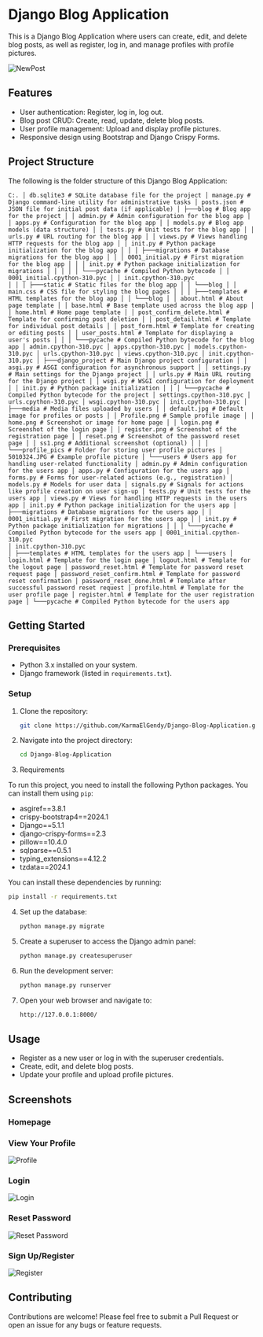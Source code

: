 # Django Blog Application

This is a Django Blog Application where users can create, edit, and delete blog posts, as well as register, log in, and manage profiles with profile pictures.

![NewPost](https://github.com/KarmaElGendy/Django-Blog-Application/blob/main/media/New.png)

## Features
- User authentication: Register, log in, log out.
- Blog post CRUD: Create, read, update, delete blog posts.
- User profile management: Upload and display profile pictures.
- Responsive design using Bootstrap and Django Crispy Forms.

## Project Structure

The following is the folder structure of this Django Blog Application:

```
C:. │ db.sqlite3 # SQLite database file for the project │ manage.py # Django command-line utility for administrative tasks │ posts.json # JSON file for initial post data (if applicable) │ ├───blog # Blog app for the project │ │ admin.py # Admin configuration for the blog app │ │ apps.py # Configuration for the blog app │ │ models.py # Blog app models (data structure) │ │ tests.py # Unit tests for the blog app │ │ urls.py # URL routing for the blog app │ │ views.py # Views handling HTTP requests for the blog app │ │ init.py # Python package initialization for the blog app │ │ │ ├───migrations # Database migrations for the blog app │ │ │ 0001_initial.py # First migration for the blog app │ │ │ init.py # Python package initialization for migrations │ │ │ │ │ └───pycache # Compiled Python bytecode │ │ 0001_initial.cpython-310.pyc │ │ init.cpython-310.pyc
│ │ │ ├───static # Static files for the blog app │ │ └───blog │ │ main.css # CSS file for styling the blog pages │ │ │ ├───templates # HTML templates for the blog app │ │ └───blog │ │ about.html # About page template │ │ base.html # Base template used across the blog app │ │ home.html # Home page template │ │ post_confirm_delete.html # Template for confirming post deletion │ │ post_detail.html # Template for individual post details │ │ post_form.html # Template for creating or editing posts │ │ user_posts.html # Template for displaying a user's posts │ │ │ └───pycache # Compiled Python bytecode for the blog app │ admin.cpython-310.pyc │ apps.cpython-310.pyc │ models.cpython-310.pyc │ urls.cpython-310.pyc │ views.cpython-310.pyc │ init.cpython-310.pyc │ ├───django_project # Main Django project configuration │ │ asgi.py # ASGI configuration for asynchronous support │ │ settings.py # Main settings for the Django project │ │ urls.py # Main URL routing for the Django project │ │ wsgi.py # WSGI configuration for deployment │ │ init.py # Python package initialization │ │ │ └───pycache # Compiled Python bytecode for the project │ settings.cpython-310.pyc │ urls.cpython-310.pyc │ wsgi.cpython-310.pyc │ init.cpython-310.pyc │ ├───media # Media files uploaded by users │ │ default.jpg # Default image for profiles or posts │ │ Profile.png # Sample profile image │ │ home.png # Screenshot or image for home page │ │ login.png # Screenshot of the login page │ │ register.png # Screenshot of the registration page │ │ reset.png # Screenshot of the password reset page │ │ ss1.png # Additional screenshot (optional) │ │ │ └───profile_pics # Folder for storing user profile pictures │ 5010324.JPG # Example profile picture │ └───users # Users app for handling user-related functionality │ admin.py # Admin configuration for the users app │ apps.py # Configuration for the users app │ forms.py # Forms for user-related actions (e.g., registration) │ models.py # Models for user data │ signals.py # Signals for actions like profile creation on user sign-up │ tests.py # Unit tests for the users app │ views.py # Views for handling HTTP requests in the users app │ init.py # Python package initialization for the users app │ ├───migrations # Database migrations for the users app │ │ 0001_initial.py # First migration for the users app │ │ init.py # Python package initialization for migrations │ │ │ └───pycache # Compiled Python bytecode for the users app │ 0001_initial.cpython-310.pyc
│ init.cpython-310.pyc
│ ├───templates # HTML templates for the users app │ └───users │ login.html # Template for the login page │ logout.html # Template for the logout page │ password_reset.html # Template for password reset request page │ password_reset_confirm.html # Template for password reset confirmation │ password_reset_done.html # Template after successful password reset request │ profile.html # Template for the user profile page │ register.html # Template for the user registration page │ └───pycache # Compiled Python bytecode for the users app

```
## Getting Started

### Prerequisites
- Python 3.x installed on your system.
- Django framework (listed in `requirements.txt`).

### Setup

1. Clone the repository:

    ```bash
    git clone https://github.com/KarmaElGendy/Django-Blog-Application.git
    ```

2. Navigate into the project directory:

    ```bash
    cd Django-Blog-Application
    ```

3. Requirements

To run this project, you need to install the following Python packages. You can install them using `pip`:

- asgiref==3.8.1
- crispy-bootstrap4==2024.1
- Django==5.1.1
- django-crispy-forms==2.3
- pillow==10.4.0
- sqlparse==0.5.1
- typing_extensions==4.12.2
- tzdata==2024.1

You can install these dependencies by running:

```bash
pip install -r requirements.txt
```

4. Set up the database:

    ```bash
    python manage.py migrate
    ```

5. Create a superuser to access the Django admin panel:

    ```bash
    python manage.py createsuperuser
    ```

6. Run the development server:

    ```bash
    python manage.py runserver
    ```

7. Open your web browser and navigate to:

    ```bash
    http://127.0.0.1:8000/
    ```

## Usage

- Register as a new user or log in with the superuser credentials.
- Create, edit, and delete blog posts.
- Update your profile and upload profile pictures.

## Screenshots

### Homepage

### View Your Profile
![Profile](https://github.com/KarmaElGendy/Django-Blog-Application/blob/main/media/Profile.png)

### Login
![Login](https://github.com/KarmaElGendy/Django-Blog-Application/blob/main/media/login.png)

### Reset Password
![Reset Password](https://github.com/KarmaElGendy/Django-Blog-Application/blob/main/media/reset.png)

### Sign Up/Register
![Register](https://github.com/KarmaElGendy/Django-Blog-Application/blob/main/media/register.png)

## Contributing

Contributions are welcome! Please feel free to submit a Pull Request or open an issue for any bugs or feature requests.
